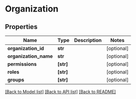 # Organization


## Properties
Name | Type | Description | Notes
------------ | ------------- | ------------- | -------------
**organization_id** | **str** |  | [optional] 
**organization_name** | **str** |  | [optional] 
**permissions** | **[str]** |  | [optional] 
**roles** | **[str]** |  | [optional] 
**groups** | **[str]** |  | [optional] 

[[Back to Model list]](../README.md#documentation-for-models) [[Back to API list]](../README.md#documentation-for-api-endpoints) [[Back to README]](../README.md)


